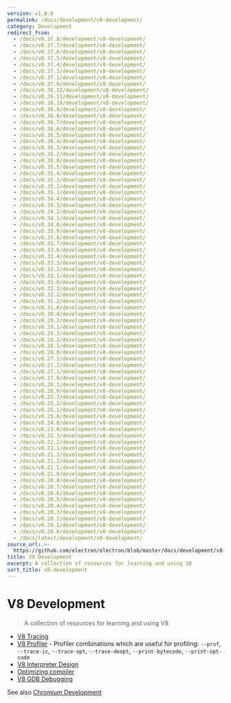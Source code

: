 ```yaml
---
version: v1.6.6
permalink: /docs/development/v8-development/
category: Development
redirect_from:
  - /docs/v0.37.8/development/v8-development/
  - /docs/v0.37.7/development/v8-development/
  - /docs/v0.37.6/development/v8-development/
  - /docs/v0.37.5/development/v8-development/
  - /docs/v0.37.4/development/v8-development/
  - /docs/v0.37.3/development/v8-development/
  - /docs/v0.37.1/development/v8-development/
  - /docs/v0.37.0/development/v8-development/
  - /docs/v0.36.12/development/v8-development/
  - /docs/v0.36.11/development/v8-development/
  - /docs/v0.36.10/development/v8-development/
  - /docs/v0.36.9/development/v8-development/
  - /docs/v0.36.8/development/v8-development/
  - /docs/v0.36.7/development/v8-development/
  - /docs/v0.36.6/development/v8-development/
  - /docs/v0.36.5/development/v8-development/
  - /docs/v0.36.4/development/v8-development/
  - /docs/v0.36.3/development/v8-development/
  - /docs/v0.36.2/development/v8-development/
  - /docs/v0.36.0/development/v8-development/
  - /docs/v0.35.5/development/v8-development/
  - /docs/v0.35.4/development/v8-development/
  - /docs/v0.35.3/development/v8-development/
  - /docs/v0.35.2/development/v8-development/
  - /docs/v0.35.1/development/v8-development/
  - /docs/v0.34.4/development/v8-development/
  - /docs/v0.34.3/development/v8-development/
  - /docs/v0.34.2/development/v8-development/
  - /docs/v0.34.1/development/v8-development/
  - /docs/v0.34.0/development/v8-development/
  - /docs/v0.33.9/development/v8-development/
  - /docs/v0.33.8/development/v8-development/
  - /docs/v0.33.7/development/v8-development/
  - /docs/v0.33.6/development/v8-development/
  - /docs/v0.33.4/development/v8-development/
  - /docs/v0.33.3/development/v8-development/
  - /docs/v0.33.2/development/v8-development/
  - /docs/v0.33.1/development/v8-development/
  - /docs/v0.33.0/development/v8-development/
  - /docs/v0.32.3/development/v8-development/
  - /docs/v0.32.2/development/v8-development/
  - /docs/v0.31.2/development/v8-development/
  - /docs/v0.31.0/development/v8-development/
  - /docs/v0.30.4/development/v8-development/
  - /docs/v0.29.2/development/v8-development/
  - /docs/v0.29.1/development/v8-development/
  - /docs/v0.28.3/development/v8-development/
  - /docs/v0.28.2/development/v8-development/
  - /docs/v0.28.1/development/v8-development/
  - /docs/v0.28.0/development/v8-development/
  - /docs/v0.27.3/development/v8-development/
  - /docs/v0.27.2/development/v8-development/
  - /docs/v0.27.1/development/v8-development/
  - /docs/v0.27.0/development/v8-development/
  - /docs/v0.26.1/development/v8-development/
  - /docs/v0.26.0/development/v8-development/
  - /docs/v0.25.3/development/v8-development/
  - /docs/v0.25.2/development/v8-development/
  - /docs/v0.25.1/development/v8-development/
  - /docs/v0.25.0/development/v8-development/
  - /docs/v0.24.0/development/v8-development/
  - /docs/v0.23.0/development/v8-development/
  - /docs/v0.22.3/development/v8-development/
  - /docs/v0.22.2/development/v8-development/
  - /docs/v0.22.1/development/v8-development/
  - /docs/v0.21.3/development/v8-development/
  - /docs/v0.21.2/development/v8-development/
  - /docs/v0.21.1/development/v8-development/
  - /docs/v0.21.0/development/v8-development/
  - /docs/v0.20.8/development/v8-development/
  - /docs/v0.20.7/development/v8-development/
  - /docs/v0.20.6/development/v8-development/
  - /docs/v0.20.5/development/v8-development/
  - /docs/v0.20.4/development/v8-development/
  - /docs/v0.20.3/development/v8-development/
  - /docs/v0.20.2/development/v8-development/
  - /docs/v0.20.1/development/v8-development/
  - /docs/v0.20.0/development/v8-development/
  - /docs/latest/development/v8-development/
source_url: >-
  https://github.com/electron/electron/blob/master/docs/development/v8-development.md
title: V8 Development
excerpt: A collection of resources for learning and using V8
sort_title: v8-development
---
```




<!--


                                      ::::
                                    :o+//+o:
                                    +o    oo-
                                    :o+//oo/+o/
                                      -::-   -oo:
                                               /s/
                      -::::::::-                :s/  :::--
                  :+oo+////////+:        -:/+oo/ :s:-///++oo+:
                /o+:                -/+oo+/:-     +o-      -:+o:
               /s:              -:+o+/:           -o+         :s/
              -s/            -/oo/:                /s-         +s-
              -s/         -/oo/-                   -s/         /s-
               oo       :+o/-                       oo         oo
               -s/    :oo/                          /s-       /s-
                :s/ :oo:              -::-          /s-      /s:
                  -+o/               /ssss/         :s:    -+o-
                 :o+--               /ssss/         :s:   :o+-
                :s/  +o:              -::-          /s-   --
               -s/    :+o/-                         /s-
               oo       -+o+-                       oo
              -s/         -/oo/-                   -s/
             -+soo+:         -/oo/:                /s-      /oooo+-
             o+   :s:           -:+o+/:-          -o+      /s:  -oo
             oo:--/s:       ::      -:+oo+/:-     -/-      /s/--:o+
              :+++/-        :s:          -:/+ooo++//////++oo//+o+:
                             /s:                --::::::--
                              /s/              /s-
                               :oo:          :oo:
                                 /oo/-    -/oo/
                                   -/+oooo+/-





                   _______  _______  _______  _______  __
                  |       ||       ||       ||       ||  |
                  |  _____||_     _||   _   ||    _  ||  |
                  | |_____   |   |  |  | |  ||   |_| ||  |
                  |_____  |  |   |  |  |_|  ||    ___||__|
                   _____| |  |   |  |       ||   |     __
                  |_______|  |___|  |_______||___|    |__|


    This file is generated automatically, so it should not be edited.

    To make changes, head over to the electron/electron repository:

    https://github.com/electron/electron/blob/master/docs/development/v8-development.md

    Thanks!

-->
# V8 Development

> A collection of resources for learning and using V8

*   [V8 Tracing](https://github.com/v8/v8/wiki/Tracing-V8)
*   [V8 Profiler](https://github.com/v8/v8/wiki/V8-Profiler) - Profiler combinations which are useful for profiling: `--prof`, `--trace-ic`, `--trace-opt`, `--trace-deopt`, `--print-bytecode`, `--print-opt-code`
*   [V8 Interpreter Design](https://docs.google.com/document/d/11T2CRex9hXxoJwbYqVQ32yIPMh0uouUZLdyrtmMoL44/edit?ts=56f27d9d#heading=h.6jz9dj3bnr8t)
*   [Optimizing compiler](https://github.com/v8/v8/wiki/TurboFan)
*   [V8 GDB Debugging](https://github.com/v8/v8/wiki/GDB-JIT-Interface)

See also [Chromium Development]({{site.baseurl}}/docs/development/chromium-development)
